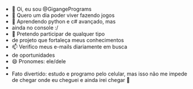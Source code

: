 - 👋 Oi, eu sou @GigangePrograms
- 👀 Quero um dia poder viver fazendo jogos
- 🌱 Aprendendo python e c# avançado, mas
- ainda no console :/
- 💞️ Pretendo participar de qualquer tipo
- de projeto que fortaleça meus conhecimentos
- 📫 Verifico meus e-mails diariamente em busca
- de oportunidades
- 😄 Pronomes: ele/dele
- 
- Fato divertido: estudo e programo pelo celular, mas isso não me impede de chegar onde eu cheguei e ainda irei chegar 💪

<!---
GigangePrograms/GigangePrograms is a ✨ special ✨ repository because its `README.md` (this file) appears on your GitHub profile.
You can click the Preview link to take a look at your changes.
--->
